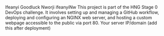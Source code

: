 Ifeanyi Goodluck Nworji
ifeanyiNw
This project is part of the HNG Stage 0 DevOps challenge. It involves setting up and managing a GitHub workflow, deploying and configuring an NGINX web server, and hosting a custom webpage accessible to the public via port 80.
Your server IP/domain (add this after deployment)
